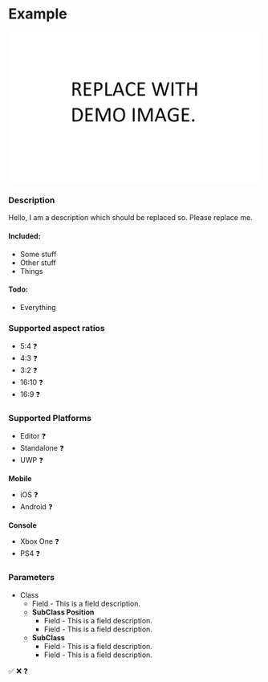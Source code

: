 ﻿# Example
![Example name demo image](./readme-image.jpg)

### Description
Hello, I am a description which should be replaced so. Please replace me.

#### Included: 
* Some stuff
* Other stuff
* Things

#### Todo:
* Everything

### Supported aspect ratios
* 5:4 ❓
* 4:3 ❓
* 3:2 ❓
* 16:10 ❓
* 16:9 ❓

### Supported Platforms
* Editor ❓
* Standalone ❓
* UWP ❓

**Mobile**
* iOS ❓
* Android ❓

**Console**
* Xbox One ❓
* PS4 ❓

### Parameters
* Class
	* Field - This is a field description.
	* **SubClass Position**
		* Field - This is a field description.
		* Field - This is a field description.
	* **SubClass**
		* Field - This is a field description.
		* Field - This is a field description.
	
✅ ❌ ❓